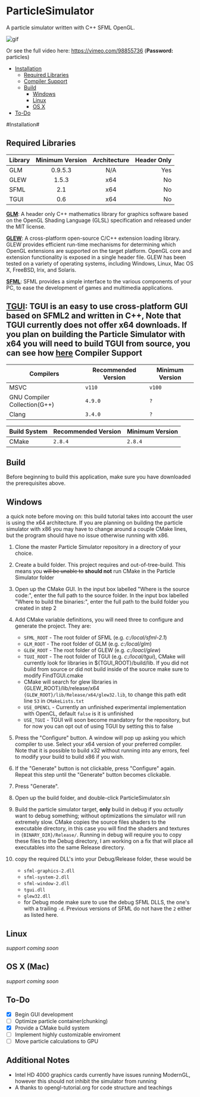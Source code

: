 ParticleSimulator
=================

A particle simulator written with C++ SFML OpenGL. 

![gif](http://i.imgur.com/xreESqX.gif)

Or see the full video here: https://vimeo.com/98855736  (**Password:** particles)

* [Installation](https://github.com/Syntaf/ParticleSimulator/tree/master/README.md#installation)
    * [Required Libraries](https://github.com/Syntaf/ParticleSimulator/tree/master/README.md#required-libraries)
    * [Compiler Support](https://github.com/Syntaf/ParticleSimulator/tree/master/README.md#compiler-support)
    * [Build](https://github.com/Syntaf/ParticleSimulator/tree/master/README.md#build)
      * [Windows](https://github.com/Syntaf/ParticleSimulator/tree/master/README.md#windows)
      * [Linux](https://github.com/Syntaf/ParticleSimulator/tree/master/README.md#linux)
      * [OS X](https://github.com/Syntaf/ParticleSimulator/tree/master/README.md#os-x-mac)
* [To-Do](https://github.com/Syntaf/ParticleSimulator/tree/master/README.md#to-do)


#Installation#

**Required Libraries**
--------------------------------------------------------

| Library        | Minimum Version | Architecture |Header Only  |
| -------------  |:-------------:  | :---------:  |-----:       |
| GLM            | 0.9.5.3         | N/A          |  Yes        |
| GLEW           | 1.5.3           | x64          |  No         |
| SFML           | 2.1             | x64          |  No         |
| TGUI           | 0.6             | x64          |  No         |
[**GLM**](http://glm.g-truc.net/0.9.5/index.html):  A header only C++ mathematics library for graphics software based on the OpenGL Shading Language (GLSL) specification and released under the MIT license.

[**GLEW**](http://glew.sourceforge.net/):   A cross-platform open-source C/C++ extension loading library. GLEW provides efficient run-time mechanisms for determining which OpenGL extensions are supported on the target platform. OpenGL core and extension functionality is exposed in a single header file. GLEW has been tested on a variety of operating systems, including Windows, Linux, Mac OS X, FreeBSD, Irix, and Solaris.
  
[**SFML**](http://www.sfml-dev.org/):   SFML provides a simple interface to the various components of your PC, to ease the development of games and multimedia applications.

[**TGUI**](http://tgui.eu/):  TGUI is an easy to use cross-platform GUI based on SFML2 and written in C++, **Note** that TGUI currently does not offer x64 downloads. If you plan on building the Particle Simulator with x64 you will need to build TGUI from source, you can see how [here](http://tgui.eu/tutorials/v06/visual-studio/)
**Compiler Support**
--------------------------------------------------------

|  Compilers  |  Recommended Version  |  Minimum Version  |
| ----------- | --------------------- | ----------------- |
| MSVC | `v110` |  `v100` |
| GNU Compiler Collection(G++) | `4.9.0` | `?` |
| Clang | `3.4.0` | `?` |

| Build System | Recommended Version | Minimum Version |
|--------------|---------------------|-----------------|
| CMake | `2.8.4` | `2.8.4` |


Build
-----------------
Before beginning to build this application, make sure you have downloaded the prerequisites above.

Windows
--------
a quick note before moving on: this build tutorial takes into account the user is using the x64 architecture. If you are planning on building the particle simulator with x86 you may have to change around a couple CMake lines, but the program should have no issue otherwise running with x86.

1. Clone the master Particle Simulator repository in a directory of your choice.

2. Create a build folder. This project requires and out-of-tree-build. This means you ~~will be unable to~~ **should not** run CMake in the Particle Simulator folder

3. Open up the CMake GUI. In the input box labelled "Where is the source code:", enter the full path to the source folder. In the input box labelled "Where to build the binaries:", enter the full path to the build folder you created in step 2

4. Add CMake variable definitions, you will need three to configure and generate the project. They are:
    * `SFML_ROOT` - The root folder of SFML (e.g. *c:/local/sfml-2.1*)
    * `GLM_ROOT` - The root folder of GLM (e.g. *c:/local/glm*)
    * `GLEW_ROOT` - The root folder of GLEW (e.g. *c:/loacl/glew*)
    * `TGUI_ROOT` - The root folder of TGUI (e.g. *c:/local/tgui*), CMake will currently look for libraries in ${TGUI_ROOT}/build/lib. If you did not build from source or did not build inside of the source make sure to modify FindTGUI.cmake
    * CMake will search for glew libraries in {GLEW_ROOT}/lib/release/x64 `{GLEW_ROOT}/lib/Release/x64/glew32.lib`, to change this path edit line `53` in `CMakeLists.txt`
    * `USE_OPENCL` - Currently an unfinished experimental implementation with OpenCL, default `false` is it is unfinished
    * `USE_TGUI` - TGUI will soon become mandatory for the repository, but for now you can opt out of using TGUI by setting this to false
5. Press the "Configure" button. A window will pop up asking you which compiler to use. Select your x64 version of your preferred compiler. Note that it is possible to build x32 without running into any errors, feel to modify your build to build x86 if you wish.

6. If the "Generate" button is not clickable, press "Configure" again. Repeat this step until the "Generate" button becomes clickable.

7. Press "Generate".

8. Open up the build folder, and double-click ParticleSimulator.sln

9. Build the particle simulator target, **only** build in debug if you *actually* want to debug something; without optimizations the simulator will run extremely slow. CMake copies the source files shaders to the executable directory, in this case you will find the shaders and textures in `{BINARY_DIR}/Release/`. Running in debug will require you to copy these files to the Debug directory, I am working on a fix that will place all executables into the same Release directory.

10. copy the required DLL's into your Debug/Release folder, these would be
    * `sfml-graphics-2.dll`
    * `sfml-system-2.dll`
    * `sfml-window-2.dll`
    * `tgui.dll`
    * `glew32.dll`
    * for Debug mode make sure to use the debug SFML DLLS, the one's with a trailing `-d`. Previous versions of SFML do not have the `2` either as listed here.

Linux
------
*support coming soon*

OS X (Mac)
----------
*support coming soon*

To-Do
-------------------
- [x] Begin GUI development
- [ ] Optimize particle container(chunking)
- [x] Provide a CMake build system
- [ ] Implement highly customizable enviroment
- [ ] Move particle calculations to GPU

Additional Notes
-------------------------
- Intel HD 4000 graphics cards currently have issues running ModernGL, however this should not inhibit the simulator from running
- A thanks to opengl-tutorial.org for code structure and teachings
